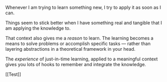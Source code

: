 Whenever I am trying to learn something new, I try to apply it as soon as I can.

Things seem to stick better when I have something real and tangible that I am applying the knowledge to.

That context also gives me a *reason* to learn. The learning becomes a means to solve problems or accomplish specific tasks — rather than layering abstractions in a theoretical framework in your head.

The *experience* of just-in-time learning, applied to a meaningful context gives you lots of hooks to remember and integrate the knowledge. 

[[Test]]
